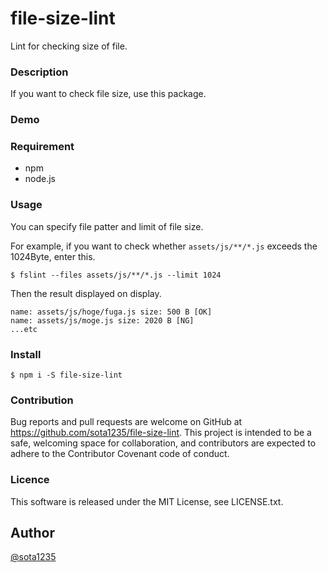 file-size-lint
====

Lint for checking size of file.

### Description

If you want to check file size, use this package.

### Demo

### Requirement

- npm
- node.js

### Usage

You can specify file patter and limit of file size.

For example, if you want to check whether `assets/js/**/*.js` exceeds the 1024Byte,
enter this.

```shell
$ fslint --files assets/js/**/*.js --limit 1024
```

Then the result displayed on display.

```shell
name: assets/js/hoge/fuga.js size: 500 B [OK]
name: assets/js/moge.js size: 2020 B [NG]
...etc
```

### Install

```shell
$ npm i -S file-size-lint
```

### Contribution

Bug reports and pull requests are welcome on GitHub at https://github.com/sota1235/file-size-lint. This project is intended to be a safe, welcoming space for collaboration, and contributors are expected to adhere to the Contributor Covenant code of conduct.

### Licence

This software is released under the MIT License, see LICENSE.txt.

## Author

[@sota1235](https://github.com/sota1235)
